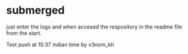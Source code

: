 # submerged
 just enter the logs and when accesed the respository in the readme file from the start.

Test push at 15:37 indian time by v3nom_kh
